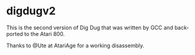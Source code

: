 # digdugv2

This is the second version of Dig Dug that was written by GCC and back-ported to the Atari 800.

Thanks to @Ute at AtariAge for a working disassembly.
